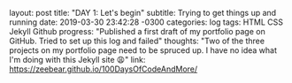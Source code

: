 layout: post
title:  "DAY 1: Let's begin"
subtitle: Trying to get things up and running
date:   2019-03-30 23:42:28 -0300
categories: log
tags: HTML CSS Jekyll Github
progress: "Published a first draft of my portfolio page on GitHub. Tried to set up this log and failed"
thoughts: "Two of the three projects on my portfolio page need to be spruced up. I have no idea what I'm doing with this Jekyll site 😩"
link: https://zeebear.github.io/100DaysOfCodeAndMore/
